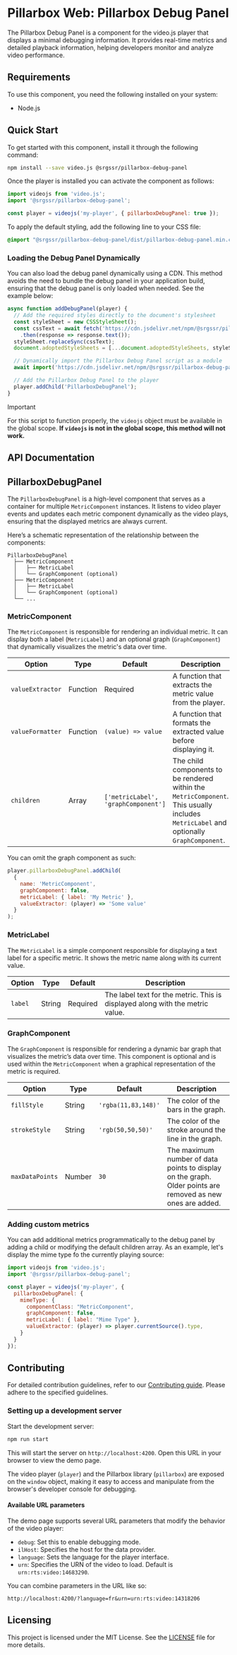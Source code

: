 # Pillarbox Web: Pillarbox Debug Panel

The Pillarbox Debug Panel is a component for the video.js player that displays a minimal
debugging information. It provides real-time metrics and detailed playback information, helping
developers monitor and analyze video performance.

## Requirements

To use this component, you need the following installed on your system:

- Node.js

## Quick Start

To get started with this component, install it through the following command:

```bash
npm install --save video.js @srgssr/pillarbox-debug-panel
```

Once the player is installed you can activate the component as follows:

```javascript
import videojs from 'video.js';
import '@srgssr/pillarbox-debug-panel';

const player = videojs('my-player', { pillarboxDebugPanel: true });
```

To apply the default styling, add the following line to your CSS file:

```css
@import "@srgssr/pillarbox-debug-panel/dist/pillarbox-debug-panel.min.css";
```

### Loading the Debug Panel Dynamically

You can also load the debug panel dynamically using a CDN. This method avoids the need to bundle the
debug panel in your application build, ensuring that the debug panel is only loaded when needed. See
the example below:

```javascript
async function addDebugPanel(player) {
  // Add the required styles directly to the document's stylesheet
  const styleSheet = new CSSStyleSheet();
  const cssText = await fetch('https://cdn.jsdelivr.net/npm/@srgssr/pillarbox-debug-panel/dist/pillarbox-debug-panel.min.css')
    .then(response => response.text());
  styleSheet.replaceSync(cssText);
  document.adoptedStyleSheets = [...document.adoptedStyleSheets, styleSheet];

  // Dynamically import the Pillarbox Debug Panel script as a module
  await import('https://cdn.jsdelivr.net/npm/@srgssr/pillarbox-debug-panel/dist/pillarbox-debug-panel.umd.cjs');

  // Add the Pillarbox Debug Panel to the player
  player.addChild('PillarboxDebugPanel');
}
```

> [!IMPORTANT]
> For this script to function properly, the `videojs` object must be available in the global scope.
> **If `videojs` is not in the global scope, this method will not work.**

## API Documentation

## PillarboxDebugPanel

The `PillarboxDebugPanel` is a high-level component that serves as a container for
multiple `MetricComponent` instances. It listens to video player events and updates each
metric component dynamically as the video plays, ensuring that the displayed metrics are always
current.

Here’s a schematic representation of the relationship between the components:

```
PillarboxDebugPanel
  ├── MetricComponent
  │   ├── MetricLabel
  │   └── GraphComponent (optional)
  ├── MetricComponent
  │   ├── MetricLabel
  │   └── GraphComponent (optional)
  └── ...
```

### MetricComponent

The `MetricComponent` is responsible for rendering an individual metric. It can display both a
label (`MetricLabel`) and an optional graph (`GraphComponent`) that dynamically visualizes the
metric's data over time.

| Option           | Type     | Default                             | Description                                                                                                                            |
|------------------|----------|-------------------------------------|----------------------------------------------------------------------------------------------------------------------------------------|
| `valueExtractor` | Function | Required                            | A function that extracts the metric value from the player.                                                                             |
| `valueFormatter` | Function | `(value) => value`                  | A function that formats the extracted value before displaying it.                                                                      |
| `children`       | Array    | `['metricLabel', 'graphComponent']` | The child components to be rendered within the `MetricComponent`. This usually includes `MetricLabel` and optionally `GraphComponent`. |

You can omit the graph component as such:

```javascript
player.pillarboxDebugPanel.addChild(
  {
    name: 'MetricComponent',
    graphComponent: false,
    metricLabel: { label: 'My Metric' },
    valueExtractor: (player) => 'Some value'
  }
);
```

### MetricLabel

The `MetricLabel` is a simple component responsible for displaying a text label for a specific
metric. It shows the metric name along with its current value.

| Option  | Type   | Default  | Description                                                                   |
|---------|--------|----------|-------------------------------------------------------------------------------|
| `label` | String | Required | The label text for the metric. This is displayed along with the metric value. |

### GraphComponent

The `GraphComponent` is responsible for rendering a dynamic bar graph that visualizes the metric’s
data over time. This component is optional and is used within the `MetricComponent` when a graphical
representation of the metric is required.

| Option          | Type   | Default             | Description                                                                                                |
|-----------------|--------|---------------------|------------------------------------------------------------------------------------------------------------|
| `fillStyle`     | String | `'rgba(11,83,148)'` | The color of the bars in the graph.                                                                        |
| `strokeStyle`   | String | `'rgb(50,50,50)'`   | The color of the stroke around the line in the graph.                                                      |
| `maxDataPoints` | Number | `30`                | The maximum number of data points to display on the graph. Older points are removed as new ones are added. |

### Adding custom metrics

You can add additional metrics programmatically to the debug panel by adding a child or modifying
the default children array. As an example, let's display the mime type fo the currently playing
source:

```javascript
import videojs from 'video.js';
import '@srgssr/pillarbox-debug-panel';

const player = videojs('my-player', {
  pillarboxDebugPanel: {
    mimeType: {
      componentClass: "MetricComponent",
      graphComponent: false,
      metricLabel: { label: "Mime Type" },
      valueExtractor: (player) => player.currentSource().type,
    }
  }
});
```

## Contributing

For detailed contribution guidelines, refer to our [Contributing guide][contributing-guide].
Please adhere to the specified guidelines.

### Setting up a development server

Start the development server:

```bash
npm run start
```

This will start the server on `http://localhost:4200`. Open this URL in your browser to view the
demo page.

The video player (`player`) and the Pillarbox library (`pillarbox`) are exposed on the `window`
object, making it easy to access and manipulate from the browser's developer console for debugging.

#### Available URL parameters

The demo page supports several URL parameters that modify the behavior of the video player:

- `debug`: Set this to enable debugging mode.
- `ilHost`: Specifies the host for the data provider.
- `language`: Sets the language for the player interface.
- `urn`: Specifies the URN of the video to load. Default is `urn:rts:video:14683290`.

You can combine parameters in the URL like so:

```plaintext
http://localhost:4200/?language=fr&urn=urn:rts:video:14318206
```

## Licensing

This project is licensed under the MIT License. See the [LICENSE](./LICENSE) file for more
details.

[contributing-guide]: https://github.com/SRGSSR/pillarbox-web-suite/blob/main/docs/README.md#contributing
